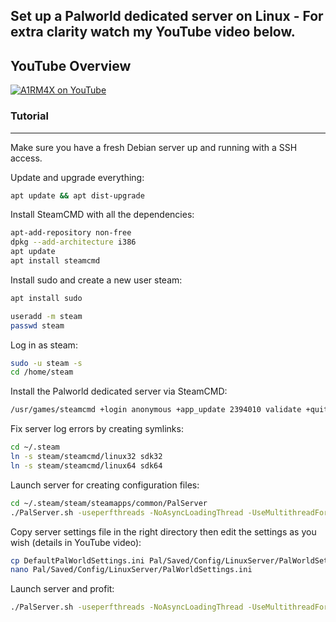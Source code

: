 Set up a Palworld dedicated server on Linux - For extra clarity watch my YouTube video below.
---

## YouTube Overview

[![A1RM4X on YouTube](http://img.youtube.com/vi/0TjFLk_lP6c/0.jpg)](https://youtu.be/0TjFLk_lP6c "Setup a dedicated Palworld server wit A1RM4X")

### Tutorial
---

Make sure you have a fresh Debian server up and running with a SSH access.

Update and upgrade everything:
```bash
apt update && apt dist-upgrade
```

Install SteamCMD with all the dependencies:
```bash apt install software-properties-common
apt-add-repository non-free
dpkg --add-architecture i386
apt update
apt install steamcmd
```

Install sudo and create a new user steam:
```bash
apt install sudo

useradd -m steam
passwd steam
```

Log in as steam:
```bash
sudo -u steam -s
cd /home/steam
```

Install the Palworld dedicated server via SteamCMD:
```bash
/usr/games/steamcmd +login anonymous +app_update 2394010 validate +quit
```

Fix server log errors by creating symlinks:
```bash
cd ~/.steam
ln -s steam/steamcmd/linux32 sdk32
ln -s steam/steamcmd/linux64 sdk64
```

Launch server for creating configuration files:
```bash
cd ~/.steam/steam/steamapps/common/PalServer
./PalServer.sh -useperfthreads -NoAsyncLoadingThread -UseMultithreadForDS
```

Copy server settings file in the right directory then edit the settings as you wish (details in YouTube video):
```bash
cp DefaultPalWorldSettings.ini Pal/Saved/Config/LinuxServer/PalWorldSettings.ini
nano Pal/Saved/Config/LinuxServer/PalWorldSettings.ini
```

Launch server and profit:
```bash
./PalServer.sh -useperfthreads -NoAsyncLoadingThread -UseMultithreadForDS
```
